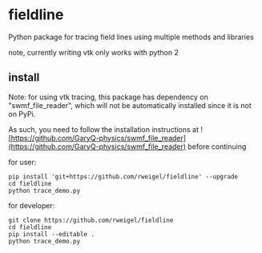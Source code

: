 # fieldline
Python package for tracing field lines using multiple methods and libraries

note, currently writing vtk only works with python 2

## install

Note: for using vtk tracing, this package has dependency on "swmf_file_reader",
which will not be automatically installed since it is not on PyPi.

As such, you need to follow the installation instructions at
![https://github.com/GaryQ-physics/swmf_file_reader](https://github.com/GaryQ-physics/swmf_file_reader)
before continuing

for user:
```
pip install 'git+https://github.com/rweigel/fieldline' --upgrade
cd fieldline
python trace_demo.py
```

for developer:
```
git clone https://github.com/rweigel/fieldline
cd fieldline
pip install --editable .
python trace_demo.py
```
